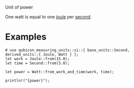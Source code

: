 Unit of power

One watt is equal to one [joule](crate::si::derived_units::Joule) per [second](crate::si::base_units::Second).

# Examples
```
# use qubicon_measuring_units::si::{ base_units::Second, derived_units::{ Joule, Watt } };
let work = Joule::from(15.0);
let time = Second::from(3.0);

let power = Watt::from_work_and_time(work, time);

println!("{power}");
```